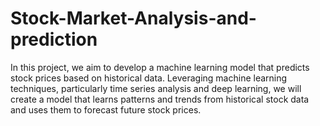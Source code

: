 # Stock-Market-Analysis-and-prediction
In this project, we aim to develop a machine learning model that predicts stock prices based on historical data. Leveraging machine learning techniques, particularly time series analysis and deep learning, we will create a model that learns patterns and trends from historical stock data and uses them to forecast future stock prices. 
